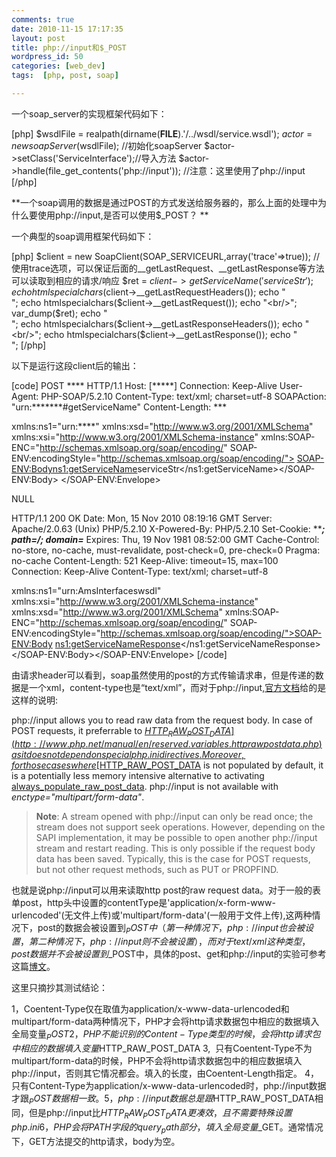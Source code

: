 ```yaml
---
comments: true
date: 2010-11-15 17:17:35
layout: post
title: php://input和$_POST
wordpress_id: 50
categories: [web_dev]
tags:  [php, post, soap]

---
```


一个soap_server的实现框架代码如下：

[php]
$wsdlFile = realpath(dirname(__FILE__).'/../wsdl/service.wsdl');
$actor = new soapServer($wsdlFile); //初始化soapServer
$actor->setClass('ServiceInterface');//导入方法
$actor->handle(file_get_contents('php://input')); //注意：这里使用了php://input
[/php]

**一个soap调用的数据是通过POST的方式发送给服务器的，那么上面的处理中为什么要使用php://input,是否可以使用$_POST？
**

一个典型的soap调用框架代码如下：

[php]
$client = new SoapClient(SOAP_SERVICEURL,array('trace'=>true));
//使用trace选项，可以保证后面的__getLastRequest、__getLastResponse等方法可以读取到相应的请求/响应
$ret = $client->getServiceName('serviceStr');
echo htmlspecialchars($client->__getLastRequestHeaders());
 echo "<br/>";
 echo htmlspecialchars($client->__getLastRequest());
 echo "<br/>";
 var_dump($ret);
 echo "<br/>";
 echo htmlspecialchars($client->__getLastResponseHeaders());
 echo "<br/>";
 echo htmlspecialchars($client->__getLastResponse());
 echo "<br/>";
[/php]

以下是运行这段client后的输出：

[code]
POST **** HTTP/1.1 Host: [*****] Connection: Keep-Alive User-Agent: PHP-SOAP/5.2.10 Content-Type: text/xml;
charset=utf-8 SOAPAction: "urn:*******#getServiceName" Content-Length: ***

<?xml version="1.0" encoding="UTF-8"?> <SOAP-ENV:Envelope xmlns:SOAP-ENV="http://schemas.xmlsoap.org/soap/envelope/"
xmlns:ns1="urn:****" xmlns:xsd="http://www.w3.org/2001/XMLSchema" xmlns:xsi="http://www.w3.org/2001/XMLSchema-instance"
xmlns:SOAP-ENC="http://schemas.xmlsoap.org/soap/encoding/" SOAP-ENV:encodingStyle="http://schemas.xmlsoap.org/soap/encoding/">
<SOAP-ENV:Body><ns1:getServiceName><servicename xsi:type="xsd:string">serviceStr</servicename></ns1:getServiceName></SOAP-ENV:Body>
</SOAP-ENV:Envelope>

NULL

HTTP/1.1 200 OK Date: Mon, 15 Nov 2010 08:19:16 GMT Server: Apache/2.0.63 (Unix) PHP/5.2.10
X-Powered-By: PHP/5.2.10 Set-Cookie: *****; path=/; domain=*** Expires: Thu, 19 Nov 1981 08:52:00 GMT
Cache-Control: no-store, no-cache, must-revalidate, post-check=0, pre-check=0 Pragma: no-cache Content-Length: 521
Keep-Alive: timeout=15, max=100 Connection: Keep-Alive Content-Type: text/xml; charset=utf-8

<?xml version="1.0" encoding="UTF-8"?> <SOAP-ENV:Envelope xmlns:SOAP-ENV="http://schemas.xmlsoap.org/soap/envelope/"
xmlns:ns1="urn:AmsInterfaceswsdl" xmlns:xsi="http://www.w3.org/2001/XMLSchema-instance" xmlns:xsd="http://www.w3.org/2001/XMLSchema"
xmlns:SOAP-ENC="http://schemas.xmlsoap.org/soap/encoding/" SOAP-ENV:encodingStyle="http://schemas.xmlsoap.org/soap/encoding/"><SOAP-ENV:Body>
<ns1:getServiceNameResponse><return xsi:nil="true"/></ns1:getServiceNameResponse></SOAP-ENV:Body></SOAP-ENV:Envelope>
[/code]

由请求header可以看到，soap虽然使用的post的方式传输请求串，但是传递的数据是一个xml，content-type也是“text/xml”，而对于php://input,[官方文档](http://php.net/manual/en/wrappers.php.php)给的是这样的说明:


php://input allows you to read raw data from the request body. In case of POST requests, it preferrable to [$HTTP_RAW_POST_DATA](http://www.php.net/manual/en/reserved.variables.httprawpostdata.php) as it does not depend on special php.ini directives. Moreover, for those cases where [$HTTP_RAW_POST_DATA](http://www.php.net/manual/en/reserved.variables.httprawpostdata.php) is not populated by default, it is a potentially less memory intensive alternative to activating [always_populate_raw_post_data](http://www.php.net/manual/en/ini.core.php#ini.always-populate-raw-post-data). php://input is not available with _enctype="multipart/form-data"_.





> **Note**:  A stream opened with php://input can only be read once; the stream does not support seek operations. However, depending on the SAPI implementation, it may be possible to open another php://input stream and restart reading. This is only possible if the request body data has been saved. Typically, this is the case for POST requests, but not other request methods, such as PUT or PROPFIND. 





也就是说php://input可以用来读取http post的raw request data。对于一般的表单post，http头中设置的contentType是'application/x-form-www-urlencoded'(无文件上传)或'multipart/form-data'(一般用于文件上传),这两种情况下，post的数据会被设置到$_POST中（第一种情况下，php://input也会被设置，第二种情况下，php://input则不会被设置），而对于text/xml这种类型，post数据并不会被设置到$_POST中，具体的post、get和php://input的实验可参考这篇[博文](http://tuzwu.javaeye.com/blog/798978)。

这里只摘抄其测试结论：

1，Coentent-Type仅在取值为application/x-www-data-urlencoded和multipart/form-data两种情况下，PHP才会将http请求数据包中相应的数据填入全局变量$_POST
2，PHP不能识别的Content-Type类型的时候，会将http请求包中相应的数据填入变量$HTTP_RAW_POST_DATA
3,  只有Coentent-Type不为multipart/form-data的时候，PHP不会将http请求数据包中的相应数据填入php://input，否则其它情况都会。填入的长度，由Coentent-Length指定。
4，只有Content-Type为application/x-www-data-urlencoded时，php://input数据才跟$_POST数据相一致。
5，php://input数据总是跟$HTTP_RAW_POST_DATA相同，但是php://input比$HTTP_RAW_POST_DATA更凑效，且不需要特殊设置php.ini
6，PHP会将PATH字段的query_path部分，填入全局变量$_GET。通常情况下，GET方法提交的http请求，body为空。
